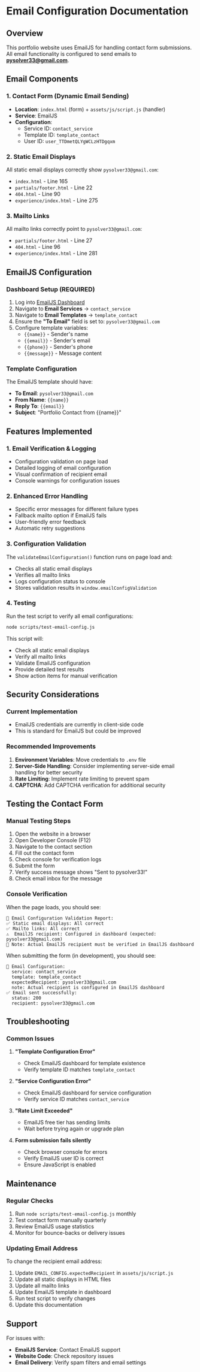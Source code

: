 # Email Configuration Documentation

## Overview
This portfolio website uses EmailJS for handling contact form submissions. All email functionality is configured to send emails to **pysolver33@gmail.com**.

## Email Components

### 1. Contact Form (Dynamic Email Sending)
- **Location**: `index.html` (form) + `assets/js/script.js` (handler)
- **Service**: EmailJS
- **Configuration**:
  - Service ID: `contact_service`
  - Template ID: `template_contact`
  - User ID: `user_TTDmetQLYgWCLzHTDgqxm`

### 2. Static Email Displays
All static email displays correctly show `pysolver33@gmail.com`:
- `index.html` - Line 165
- `partials/footer.html` - Line 22
- `404.html` - Line 90
- `experience/index.html` - Line 275

### 3. Mailto Links
All mailto links correctly point to `pysolver33@gmail.com`:
- `partials/footer.html` - Line 27
- `404.html` - Line 96
- `experience/index.html` - Line 281

## EmailJS Configuration

### Dashboard Setup (REQUIRED)
1. Log into [EmailJS Dashboard](https://dashboard.emailjs.com)
2. Navigate to **Email Services** → `contact_service`
3. Navigate to **Email Templates** → `template_contact`
4. Ensure the **"To Email"** field is set to: `pysolver33@gmail.com`
5. Configure template variables:
   - `{{name}}` - Sender's name
   - `{{email}}` - Sender's email
   - `{{phone}}` - Sender's phone
   - `{{message}}` - Message content

### Template Configuration
The EmailJS template should have:
- **To Email**: `pysolver33@gmail.com`
- **From Name**: `{{name}}`
- **Reply To**: `{{email}}`
- **Subject**: "Portfolio Contact from {{name}}"

## Features Implemented

### 1. Email Verification & Logging
- Configuration validation on page load
- Detailed logging of email configuration
- Visual confirmation of recipient email
- Console warnings for configuration issues

### 2. Enhanced Error Handling
- Specific error messages for different failure types
- Fallback mailto option if EmailJS fails
- User-friendly error feedback
- Automatic retry suggestions

### 3. Configuration Validation
The `validateEmailConfiguration()` function runs on page load and:
- Checks all static email displays
- Verifies all mailto links
- Logs configuration status to console
- Stores validation results in `window.emailConfigValidation`

### 4. Testing
Run the test script to verify all email configurations:
```bash
node scripts/test-email-config.js
```

This script will:
- Check all static email displays
- Verify all mailto links
- Validate EmailJS configuration
- Provide detailed test results
- Show action items for manual verification

## Security Considerations

### Current Implementation
- EmailJS credentials are currently in client-side code
- This is standard for EmailJS but could be improved

### Recommended Improvements
1. **Environment Variables**: Move credentials to `.env` file
2. **Server-Side Handling**: Consider implementing server-side email handling for better security
3. **Rate Limiting**: Implement rate limiting to prevent spam
4. **CAPTCHA**: Add CAPTCHA verification for additional security

## Testing the Contact Form

### Manual Testing Steps
1. Open the website in a browser
2. Open Developer Console (F12)
3. Navigate to the contact section
4. Fill out the contact form
5. Check console for verification logs
6. Submit the form
7. Verify success message shows "Sent to pysolver33!"
8. Check email inbox for the message

### Console Verification
When the page loads, you should see:
```
📧 Email Configuration Validation Report:
✅ Static email displays: All correct
✅ Mailto links: All correct
⚠️  EmailJS recipient: Configured in dashboard (expected: pysolver33@gmail.com)
📝 Note: Actual EmailJS recipient must be verified in EmailJS dashboard
```

When submitting the form (in development), you should see:
```
📧 Email Configuration:
  service: contact_service
  template: template_contact
  expectedRecipient: pysolver33@gmail.com
  note: Actual recipient is configured in EmailJS dashboard
✅ Email sent successfully:
  status: 200
  recipient: pysolver33@gmail.com
```

## Troubleshooting

### Common Issues

1. **"Template Configuration Error"**
   - Check EmailJS dashboard for template existence
   - Verify template ID matches `template_contact`

2. **"Service Configuration Error"**
   - Check EmailJS dashboard for service configuration
   - Verify service ID matches `contact_service`

3. **"Rate Limit Exceeded"**
   - EmailJS free tier has sending limits
   - Wait before trying again or upgrade plan

4. **Form submission fails silently**
   - Check browser console for errors
   - Verify EmailJS user ID is correct
   - Ensure JavaScript is enabled

## Maintenance

### Regular Checks
1. Run `node scripts/test-email-config.js` monthly
2. Test contact form manually quarterly
3. Review EmailJS usage statistics
4. Monitor for bounce-backs or delivery issues

### Updating Email Address
To change the recipient email address:

1. Update `EMAIL_CONFIG.expectedRecipient` in `assets/js/script.js`
2. Update all static displays in HTML files
3. Update all mailto links
4. Update EmailJS template in dashboard
5. Run test script to verify changes
6. Update this documentation

## Support

For issues with:
- **EmailJS Service**: Contact EmailJS support
- **Website Code**: Check repository issues
- **Email Delivery**: Verify spam filters and email settings